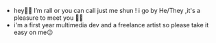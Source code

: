 - hey👋🏻 I’m rall or you can call just me shun ! i go by He/They ,it's a pleasure to meet you 🤘🏻
- i'm a first year multimedia dev and a freelance artist so please take it easy on me😖


<!---
rall-0/rall-0 is a ✨ special ✨ repository because its `README.md` (this file) appears on your GitHub profile.
You can click the Preview link to take a look at your changes.
--->
